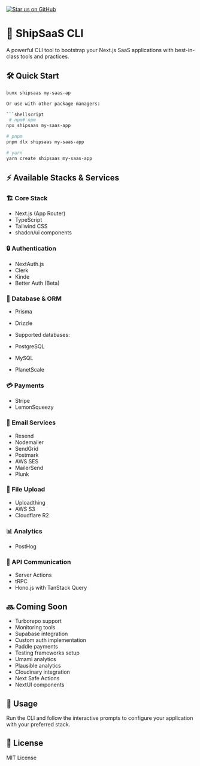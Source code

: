 [![Star us on GitHub](https://img.shields.io/badge/⭐-Star_on_GitHub-blue?style=for-the-badge)](https://github.com/im-Kazmi/shipsaas)

# 🚀 ShipSaaS CLI

A powerful CLI tool to bootstrap your Next.js SaaS applications with best-in-class tools and practices.

## 🛠️ Quick Start

```bash
bunx shipsaas my-saas-ap

Or use with other package managers:

```shellscript
 # npm# npm
npx shipsaas my-saas-app

# pnpm
pnpm dlx shipsaas my-saas-app

# yarn
yarn create shipsaas my-saas-app

```

## ⚡ Available Stacks & Services

### 🏗️ Core Stack

- Next.js (App Router)
- TypeScript
- Tailwind CSS
- shadcn/ui components


### 🔒 Authentication

- NextAuth.js
- Clerk
- Kinde
- Better Auth (Beta)


### 💾 Database & ORM

- Prisma
- Drizzle
- Supported databases:

- PostgreSQL
- MySQL
- PlanetScale





### 💳 Payments

- Stripe
- LemonSqueezy


### 📧 Email Services

- Resend
- Nodemailer
- SendGrid
- Postmark
- AWS SES
- MailerSend
- Plunk


### 📁 File Upload

- Uploadthing
- AWS S3
- Cloudflare R2


### 📊 Analytics

- PostHog


### 🔄 API Communication

- Server Actions
- tRPC
- Hono.js with TanStack Query


## 🔜 Coming Soon

- Turborepo support
- Monitoring tools
- Supabase integration
- Custom auth implementation
- Paddle payments
- Testing frameworks setup
- Umami analytics
- Plausible analytics
- Cloudinary integration
- Next Safe Actions
- NextUI components


## 🎯 Usage

Run the CLI and follow the interactive prompts to configure your application with your preferred stack.

## 📝 License

MIT License

```plaintext

```
